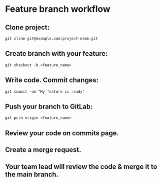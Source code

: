 # Feature branch workflow

## Clone project:  

`git clone git@example.com:project-name.git`  

## Create branch with your feature:  

`git checkout -b <feature_name>`  

## Write code. Commit changes:  

`git commit -am "My feature is ready"`

## Push your branch to GitLab:  

`git push origin <feature_name>`

## Review your code on commits page.  

## Create a merge request.  

## Your team lead will review the code & merge it to the main branch.  

